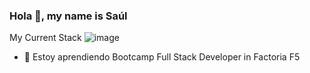 ### Hola 👋, my name is Saúl

My Current Stack
![image](https://user-images.githubusercontent.com/116891045/228464984-4fadb9bf-6d28-4c40-a01e-eb93f3fc26be.png)


- 🌱 Estoy aprendiendo Bootcamp Full Stack Developer in Factoria F5 





